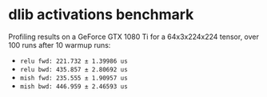 # dlib activations benchmark

Profiling results on a GeForce GTX 1080 Ti for a 64x3x224x224 tensor, over 100 runs after 10 warmup runs:

- `relu fwd: 221.732 ± 1.39986 us`
- `relu bwd: 435.857 ± 2.80692 us`
- `mish fwd: 235.555 ± 1.90957 us`
- `mish bwd: 446.959 ± 2.46593 us`
